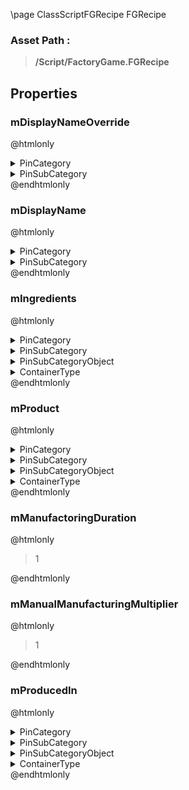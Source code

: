 \page ClassScriptFGRecipe FGRecipe
### Asset Path :
<b><blockquote>/Script/FactoryGame.FGRecipe</blockquote></b>
## Properties

### mDisplayNameOverride
@htmlonly
<details>
 <summary>PinCategory</summary>
<blockquote>bool</blockquote>
</details>
<details>
 <summary>PinSubCategory</summary>
<blockquote>bool</blockquote>
</details>
@endhtmlonly

### mDisplayName
@htmlonly
<details>
 <summary>PinCategory</summary>
<blockquote>text</blockquote>
</details>
<details>
 <summary>PinSubCategory</summary>
<blockquote>text</blockquote>
</details>
@endhtmlonly

### mIngredients
@htmlonly
<details>
 <summary>PinCategory</summary>
<blockquote>struct</blockquote>
</details>
<details>
 <summary>PinSubCategory</summary>
<blockquote>struct</blockquote>
</details>
<details>
 <summary>PinSubCategoryObject</summary>
<b><a href="_class_script_item_amount.html"><blockquote>ItemAmount</blockquote></a></b>
</details>
<details>
 <summary>ContainerType</summary>
<blockquote>1</blockquote>
</details>
@endhtmlonly

### mProduct
@htmlonly
<details>
 <summary>PinCategory</summary>
<blockquote>struct</blockquote>
</details>
<details>
 <summary>PinSubCategory</summary>
<blockquote>struct</blockquote>
</details>
<details>
 <summary>PinSubCategoryObject</summary>
<b><a href="_class_script_item_amount.html"><blockquote>ItemAmount</blockquote></a></b>
</details>
<details>
 <summary>ContainerType</summary>
<blockquote>1</blockquote>
</details>
@endhtmlonly

### mManufactoringDuration
@htmlonly
<blockquote>1</blockquote>
@endhtmlonly

### mManualManufacturingMultiplier
@htmlonly
<blockquote>1</blockquote>
@endhtmlonly

### mProducedIn
@htmlonly
<details>
 <summary>PinCategory</summary>
<blockquote>softclass</blockquote>
</details>
<details>
 <summary>PinSubCategory</summary>
<blockquote>softclass</blockquote>
</details>
<details>
 <summary>PinSubCategoryObject</summary>
<b><a href="_class_script_object.html"><blockquote>Object</blockquote></a></b>
</details>
<details>
 <summary>ContainerType</summary>
<blockquote>1</blockquote>
</details>
@endhtmlonly


